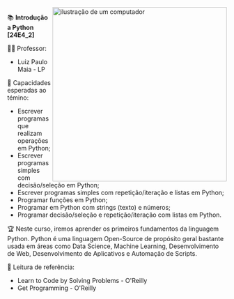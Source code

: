 <img src="https://encrypted-tbn0.gstatic.com/images?q=tbn:ANd9GcSRLlV1ijXK2Gr4mBjlPqUY0-nzd2Dvk8oaHw&s" alt="ilustração de um computador" min-width="400px" max-width="400px" width="400px" align="right">

<p align="left"> 
📚 <b>Introdução a Python [24E4_2]</b>
</p>

👨‍🏫 Professor: <br> 
- Luiz Paulo Maia - LP

<p align="left">
  💼 Capacidades esperadas ao témino: 

 - Escrever programas que realizam operações em Python;
 - Escrever programas simples com decisão/seleção em Python;
 - Escrever programas simples com repetição/iteração e listas em Python;
 - Programar funções em Python;
 - Programar em Python com strings (texto) e números;
 - Programar decisão/seleção e repetição/iteração com listas em Python.
</p>

<p align="left">
🏆 Neste curso, iremos aprender os primeiros fundamentos da linguagem Python. Python é uma linguagem Open-Source de propósito geral bastante usada em áreas como Data Science, Machine Learning, Desenvolvimento de Web, Desenvolvimento de Aplicativos e Automação de Scripts.
</p>

<p align="left">
📕 Leitura de referência: 

- Learn to Code by Solving Problems - O'Reilly 
- Get Programming - O'Reilly 


</p>
